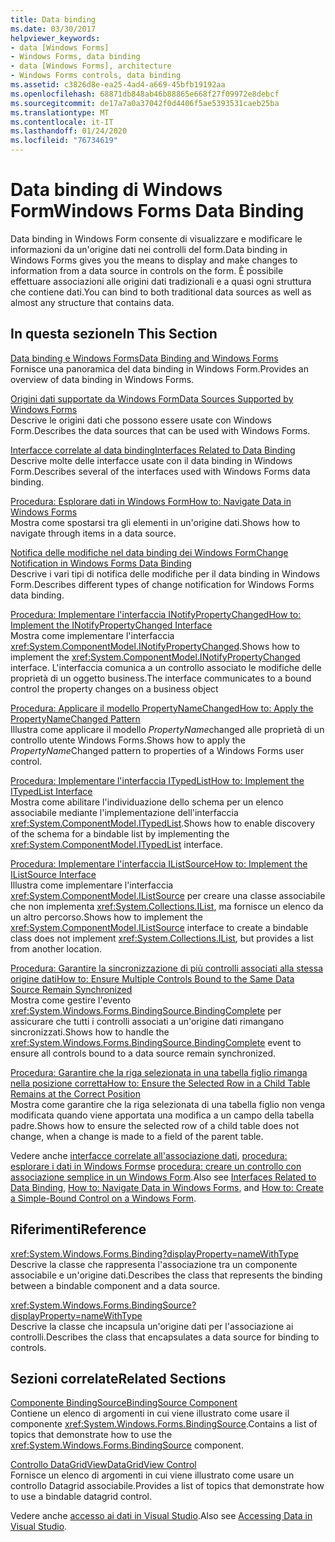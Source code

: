 ```yaml
---
title: Data binding
ms.date: 03/30/2017
helpviewer_keywords:
- data [Windows Forms]
- Windows Forms, data binding
- data [Windows Forms], architecture
- Windows Forms controls, data binding
ms.assetid: c3826d8e-ea25-4ad4-a669-45bfb19192aa
ms.openlocfilehash: 68871db848ab46b88865e668f27f09972e8debcf
ms.sourcegitcommit: de17a7a0a37042f0d4406f5ae5393531caeb25ba
ms.translationtype: MT
ms.contentlocale: it-IT
ms.lasthandoff: 01/24/2020
ms.locfileid: "76734619"
---
```

# <a name="windows-forms-data-binding"></a><span data-ttu-id="df956-102">Data binding di Windows Form</span><span class="sxs-lookup"><span data-stu-id="df956-102">Windows Forms Data Binding</span></span>
<span data-ttu-id="df956-103">Data binding in Windows Form consente di visualizzare e modificare le informazioni da un'origine dati nei controlli del form.</span><span class="sxs-lookup"><span data-stu-id="df956-103">Data binding in Windows Forms gives you the means to display and make changes to information from a data source in controls on the form.</span></span> <span data-ttu-id="df956-104">È possibile effettuare associazioni alle origini dati tradizionali e a quasi ogni struttura che contiene dati.</span><span class="sxs-lookup"><span data-stu-id="df956-104">You can bind to both traditional data sources as well as almost any structure that contains data.</span></span>  
  
## <a name="in-this-section"></a><span data-ttu-id="df956-105">In questa sezione</span><span class="sxs-lookup"><span data-stu-id="df956-105">In This Section</span></span>  
 [<span data-ttu-id="df956-106">Data binding e Windows Forms</span><span class="sxs-lookup"><span data-stu-id="df956-106">Data Binding and Windows Forms</span></span>](data-binding-and-windows-forms.md)  
 <span data-ttu-id="df956-107">Fornisce una panoramica del data binding in Windows Form.</span><span class="sxs-lookup"><span data-stu-id="df956-107">Provides an overview of data binding in Windows Forms.</span></span>  
  
 [<span data-ttu-id="df956-108">Origini dati supportate da Windows Form</span><span class="sxs-lookup"><span data-stu-id="df956-108">Data Sources Supported by Windows Forms</span></span>](data-sources-supported-by-windows-forms.md)  
 <span data-ttu-id="df956-109">Descrive le origini dati che possono essere usate con Windows Form.</span><span class="sxs-lookup"><span data-stu-id="df956-109">Describes the data sources that can be used with Windows Forms.</span></span>  
  
 [<span data-ttu-id="df956-110">Interfacce correlate al data binding</span><span class="sxs-lookup"><span data-stu-id="df956-110">Interfaces Related to Data Binding</span></span>](interfaces-related-to-data-binding.md)  
 <span data-ttu-id="df956-111">Descrive molte delle interfacce usate con il data binding in Windows Form.</span><span class="sxs-lookup"><span data-stu-id="df956-111">Describes several of the interfaces used with Windows Forms data binding.</span></span>  
  
 [<span data-ttu-id="df956-112">Procedura: Esplorare dati in Windows Form</span><span class="sxs-lookup"><span data-stu-id="df956-112">How to: Navigate Data in Windows Forms</span></span>](how-to-navigate-data-in-windows-forms.md)  
 <span data-ttu-id="df956-113">Mostra come spostarsi tra gli elementi in un'origine dati.</span><span class="sxs-lookup"><span data-stu-id="df956-113">Shows how to navigate through items in a data source.</span></span>  
  
 [<span data-ttu-id="df956-114">Notifica delle modifiche nel data binding dei Windows Form</span><span class="sxs-lookup"><span data-stu-id="df956-114">Change Notification in Windows Forms Data Binding</span></span>](change-notification-in-windows-forms-data-binding.md)  
 <span data-ttu-id="df956-115">Descrive i vari tipi di notifica delle modifiche per il data binding in Windows Form.</span><span class="sxs-lookup"><span data-stu-id="df956-115">Describes different types of change notification for Windows Forms data binding.</span></span>  
  
 [<span data-ttu-id="df956-116">Procedura: Implementare l'interfaccia INotifyPropertyChanged</span><span class="sxs-lookup"><span data-stu-id="df956-116">How to: Implement the INotifyPropertyChanged Interface</span></span>](how-to-implement-the-inotifypropertychanged-interface.md)  
 <span data-ttu-id="df956-117">Mostra come implementare l'interfaccia <xref:System.ComponentModel.INotifyPropertyChanged>.</span><span class="sxs-lookup"><span data-stu-id="df956-117">Shows how to implement the <xref:System.ComponentModel.INotifyPropertyChanged> interface.</span></span> <span data-ttu-id="df956-118">L'interfaccia comunica a un controllo associato le modifiche delle proprietà di un oggetto business.</span><span class="sxs-lookup"><span data-stu-id="df956-118">The interface  communicates to a bound control the property changes on a business object</span></span>  
  
 [<span data-ttu-id="df956-119">Procedura: Applicare il modello PropertyNameChanged</span><span class="sxs-lookup"><span data-stu-id="df956-119">How to: Apply the PropertyNameChanged Pattern</span></span>](how-to-apply-the-propertynamechanged-pattern.md)  
 <span data-ttu-id="df956-120">Illustra come applicare il modello *PropertyName*changed alle proprietà di un controllo utente Windows Forms.</span><span class="sxs-lookup"><span data-stu-id="df956-120">Shows how to apply the *PropertyName*Changed pattern to properties of a Windows Forms user control.</span></span>  
  
 [<span data-ttu-id="df956-121">Procedura: Implementare l'interfaccia ITypedList</span><span class="sxs-lookup"><span data-stu-id="df956-121">How to: Implement the ITypedList Interface</span></span>](how-to-implement-the-itypedlist-interface.md)  
 <span data-ttu-id="df956-122">Mostra come abilitare l'individuazione dello schema per un elenco associabile mediante l'implementazione dell'interfaccia <xref:System.ComponentModel.ITypedList>.</span><span class="sxs-lookup"><span data-stu-id="df956-122">Shows how to enable discovery of the schema for a bindable list by implementing the <xref:System.ComponentModel.ITypedList> interface.</span></span>  
  
 [<span data-ttu-id="df956-123">Procedura: Implementare l'interfaccia IListSource</span><span class="sxs-lookup"><span data-stu-id="df956-123">How to: Implement the IListSource Interface</span></span>](how-to-implement-the-ilistsource-interface.md)  
 <span data-ttu-id="df956-124">Illustra come implementare l'interfaccia <xref:System.ComponentModel.IListSource> per creare una classe associabile che non implementa <xref:System.Collections.IList>, ma fornisce un elenco da un altro percorso.</span><span class="sxs-lookup"><span data-stu-id="df956-124">Shows how to implement the <xref:System.ComponentModel.IListSource> interface to create a bindable class does not implement <xref:System.Collections.IList>, but provides a list from another location.</span></span>  
  
 [<span data-ttu-id="df956-125">Procedura: Garantire la sincronizzazione di più controlli associati alla stessa origine dati</span><span class="sxs-lookup"><span data-stu-id="df956-125">How to: Ensure Multiple Controls Bound to the Same Data Source Remain Synchronized</span></span>](multiple-controls-bound-to-data-source-synchronized.md)  
 <span data-ttu-id="df956-126">Mostra come gestire l'evento <xref:System.Windows.Forms.BindingSource.BindingComplete> per assicurare che tutti i controlli associati a un'origine dati rimangano sincronizzati.</span><span class="sxs-lookup"><span data-stu-id="df956-126">Shows how to handle the <xref:System.Windows.Forms.BindingSource.BindingComplete> event to ensure all controls bound to a data source remain synchronized.</span></span>  
  
 [<span data-ttu-id="df956-127">Procedura: Garantire che la riga selezionata in una tabella figlio rimanga nella posizione corretta</span><span class="sxs-lookup"><span data-stu-id="df956-127">How to: Ensure the Selected Row in a Child Table Remains at the Correct Position</span></span>](ensure-the-selected-row-in-a-child-table-correct.md)  
 <span data-ttu-id="df956-128">Mostra come garantire che la riga selezionata di una tabella figlio non venga modificata quando viene apportata una modifica a un campo della tabella padre.</span><span class="sxs-lookup"><span data-stu-id="df956-128">Shows how to ensure the selected row of a child table does not change, when a change is made to a field of the parent table.</span></span>  
  
 <span data-ttu-id="df956-129">Vedere anche [interfacce correlate all'associazione dati](interfaces-related-to-data-binding.md), [procedura: esplorare i dati in Windows Forms](how-to-navigate-data-in-windows-forms.md)e [procedura: creare un controllo con associazione semplice in un Windows Form](how-to-create-a-simple-bound-control-on-a-windows-form.md).</span><span class="sxs-lookup"><span data-stu-id="df956-129">Also see [Interfaces Related to Data Binding](interfaces-related-to-data-binding.md), [How to: Navigate Data in Windows Forms](how-to-navigate-data-in-windows-forms.md), and [How to: Create a Simple-Bound Control on a Windows Form](how-to-create-a-simple-bound-control-on-a-windows-form.md).</span></span>  
  
## <a name="reference"></a><span data-ttu-id="df956-130">Riferimenti</span><span class="sxs-lookup"><span data-stu-id="df956-130">Reference</span></span>  
 <xref:System.Windows.Forms.Binding?displayProperty=nameWithType>  
 <span data-ttu-id="df956-131">Descrive la classe che rappresenta l'associazione tra un componente associabile e un'origine dati.</span><span class="sxs-lookup"><span data-stu-id="df956-131">Describes the class that represents the binding between a bindable component and a data source.</span></span>  
  
 <xref:System.Windows.Forms.BindingSource?displayProperty=nameWithType>  
 <span data-ttu-id="df956-132">Descrive la classe che incapsula un'origine dati per l'associazione ai controlli.</span><span class="sxs-lookup"><span data-stu-id="df956-132">Describes the class that encapsulates a data source for binding to controls.</span></span>  
  
## <a name="related-sections"></a><span data-ttu-id="df956-133">Sezioni correlate</span><span class="sxs-lookup"><span data-stu-id="df956-133">Related Sections</span></span>  
 [<span data-ttu-id="df956-134">Componente BindingSource</span><span class="sxs-lookup"><span data-stu-id="df956-134">BindingSource Component</span></span>](./controls/bindingsource-component.md)  
 <span data-ttu-id="df956-135">Contiene un elenco di argomenti in cui viene illustrato come usare il componente <xref:System.Windows.Forms.BindingSource>.</span><span class="sxs-lookup"><span data-stu-id="df956-135">Contains a list of topics that demonstrate how to use the <xref:System.Windows.Forms.BindingSource> component.</span></span>  
  
 [<span data-ttu-id="df956-136">Controllo DataGridView</span><span class="sxs-lookup"><span data-stu-id="df956-136">DataGridView Control</span></span>](./controls/datagridview-control-windows-forms.md)  
 <span data-ttu-id="df956-137">Fornisce un elenco di argomenti in cui viene illustrato come usare un controllo Datagrid associabile.</span><span class="sxs-lookup"><span data-stu-id="df956-137">Provides a list of topics that demonstrate how to use a bindable datagrid control.</span></span>  
  
 <span data-ttu-id="df956-138">Vedere anche [accesso ai dati in Visual Studio](/visualstudio/data-tools/accessing-data-in-visual-studio).</span><span class="sxs-lookup"><span data-stu-id="df956-138">Also see [Accessing Data in Visual Studio](/visualstudio/data-tools/accessing-data-in-visual-studio).</span></span>
